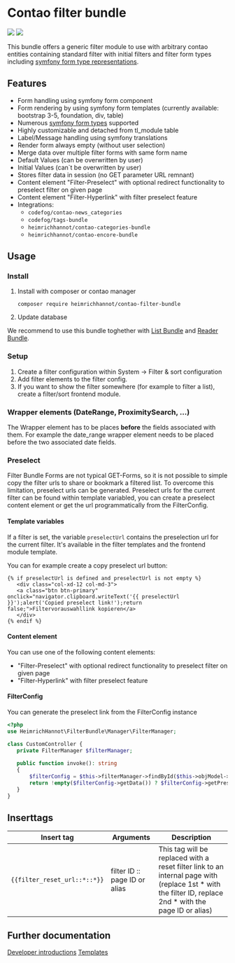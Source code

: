 # Contao filter bundle

![](https://img.shields.io/packagist/v/heimrichhannot/contao-filter-bundle.svg)
![](https://img.shields.io/packagist/dt/heimrichhannot/contao-filter-bundle.svg)

This bundle offers a generic filter module to use with arbitrary contao entities containing standard filter with initial filters and filter form types including [symfony form type representations](https://symfony.com/doc/current/reference/forms/types).

## Features
- Form handling using symfony form component 
- Form rendering by using symfony form templates (currently available: bootstrap 3-5, foundation, div, table)
- Numerous [symfony form types](https://symfony.com/doc/4.4/reference/forms/types.html) supported
- Highly customizable and detached from tl_module table
- Label/Message handling using symfony translations
- Render form always empty (without user selection)
- Merge data over multiple filter forms with same form name
- Default Values (can be overwritten by user)
- Initial Values (can`t be overwritten by user)
- Stores filter data in session (no GET parameter URL remnant)
- Content element "Filter-Preselect" with optional redirect functionality to preselect filter on given page
- Content element "Filter-Hyperlink" with filter preselect feature
- Integrations:
   - `codefog/contao-news_categories`
   - `codefog/tags-bundle`
   - `heimrichhannot/contao-categories-bundle`
   - `heimrichhannot/contao-encore-bundle`

## Usage

### Install 
1. Install with composer or contao manager

    ```
    composer require heimrichhannot/contao-filter-bundle
    ```
   
1. Update database

We recommend to use this bundle toghether with [List Bundle](https://github.com/heimrichhannot/contao-list-bundle) and [Reader Bundle](https://github.com/heimrichhannot/contao-reader-bundle).

### Setup

1. Create a filter configuration within System -> Filter & sort configuration
1. Add filter elements to the filter config.
1. If you want to show the filter somewhere (for example to filter a list), create a filter/sort frontend module.

### Wrapper elements (DateRange, ProximitySearch, ...)

The Wrapper element has to be places **before** the fields associated with them. 
For example the date_range wrapper element needs to be placed before the two associated date fields.

### Preselect

Filter Bundle Forms are not typical GET-Forms, so it is not possible to simple 
copy the filter urls to share or bookmark
a filtered list. To overcome this limitation, preselect urls can be generated.
Preselect urls for the current filter can be found within template variabled, 
you can create a preselect content element or get the url programmatically from 
the FilterConfig.

#### Template variables
If a filter is set, the variable `preselectUrl` contains the preselection url for
the current filter. It's available in the filter templates and the frontend module
template.

You can for example create a copy preselect url button:

```twig
{% if preselectUrl is defined and preselectUrl is not empty %}
   <div class="col-xd-12 col-md-3">
   <a class="btn btn-primary" onclick="navigator.clipboard.writeText('{{ preselectUrl }}');alert('Copied preselect link!');return false;">Filtervorauswahllink kopieren</a>
   </div>
{% endif %}
```

#### Content element
You can use one of the following content elements:

- "Filter-Preselect" with optional redirect functionality to preselect filter on given page
- "Filter-Hyperlink" with filter preselect feature

#### FilterConfig

You can generate the preselect link from the FilterConfig instance

```php
<?php 
use HeimrichHannot\FilterBundle\Manager\FilterManager;

class CustomController {
   private FilterManager $filterManager;
   
   public function invoke(): string
   {
       $filterConfig = $this->filterManager->findById($this->objModel->filter);
       return !empty($filterConfig->getData()) ? $filterConfig->getPreselectAction($filterConfig->getData(), true) : ''
   }
}
```


## Inserttags

Insert tag | Arguments | Description
--- | --------- | ------- 
`{{filter_reset_url::*::*}}` | filter ID :: page ID or alias | This tag will be replaced with a reset filter link to an internal page with (replace 1st * with the filter ID, replace 2nd * with the page ID or alias)

## Further documentation

[Developer introductions](docs/developers.md)
[Templates](docs/templates.md)